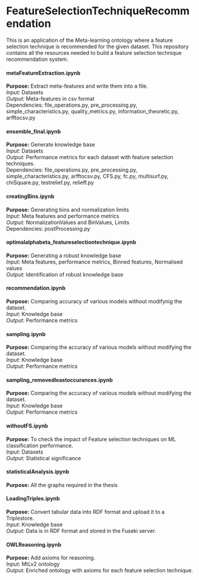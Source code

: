 # FeatureSelectionTechniqueRecommendation
This is an application of the Meta-learning ontology where a feature selection technique is recommended for the given dataset. This repository contains all the resources needed to build a feature selection technique recommendation system.


#### metaFeatureExtraction.ipynb 

**Purpose:** Extract meta-features and write them into a file. <br>
*Input:* Datasets <br>
*Output:* Meta-features in csv format <br>
Dependencies: file_operations.py, pre_processing.py, simple_characteristics.py, quality_metrics.py, information_theoretic.py, arfftocsv.py <br>


#### ensemble_final.ipynb

**Purpose:** Generate knowledge base <br>
*Input:* Datasets <br>
*Output:* Performance metrics for each dataset with feature selection techniques. <br>
Dependencies: file_operations.py, pre_processing.py, simple_characteristics.py, arfftocsv.py, CFS.py, fc.py, multisurf.py, chiSquare.py, testrelief.py, relieff.py


#### creatingBins.ipynb

**Purpose:** Generating bins and normalization limits <br>
*Input:* Meta features and performance metrics <br>
*Output:* NormalizationValues and BinValues, Limits <br>
Dependencies: postProcessing.py 


#### optimalalphabeta_featureselectiontechnique.ipynb

**Purpose:** Generating a robust knowledge base <br>
*Input:* Meta features, performance metrics, Binned features, Normalised values <br>
*Output:* Identification of robust knowledge base


#### recommendation.ipynb

**Purpose:** Comparing accuracy of various models without modifynig the dataset. <br>
*Input:* Knowledge base <br>
*Output:* Performance metrics 


#### sampling.ipynb

**Purpose:** Comparing the accuracy of various models without modifying the dataset. <br>
*Input:* Knowledge base <br>
*Output:* Performance metrics


#### sampling_removedleastoccurances.ipynb

**Purpose:** Comparing the accuracy of various models without modifying the dataset. <br>
*Input:* Knowledge base <br>
*Output:* Performance metrics


#### withoutFS.ipynb

**Purpose:** To check the impact of Feature selection techniques on ML classification performance. <br>
*Input:* Datasets <br>
*Output:* Statistical significance


#### statisticalAnalysis.ipynb

**Purpose:** All the graphs required in the thesis


#### LoadingTriples.ipynb

**Purpose:** Convert tabular data into RDF format and upload it to a Triplestore. <br>
*Input:* Knowledge base <br>
*Output:* Data is in RDF format and stored in the Fuseki server.


#### OWLReasoning.ipynb

**Purpose:** Add axioms for reasoning. <br>
*Input:* MtLv2 ontology <br>
*Output:* Enriched ontology with axioms for each feature selection technique.

